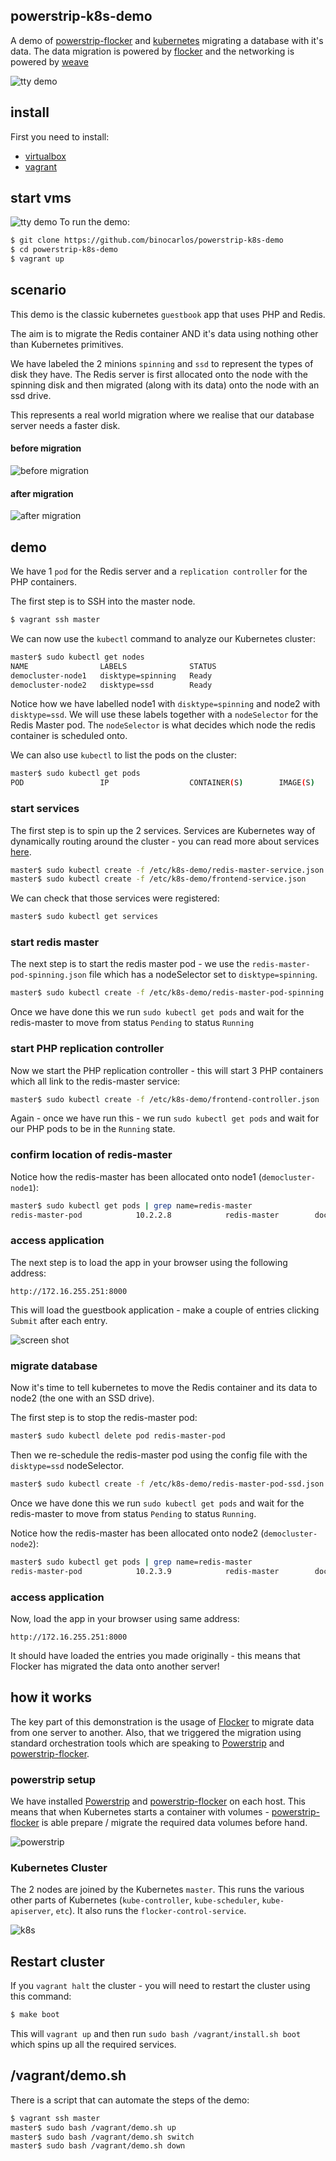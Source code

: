 ## powerstrip-k8s-demo

A demo of [powerstrip-flocker](https://github.com/clusterhq/powerstrip-flocker) and [kubernetes](https://github.com/googlecloudplatform/kubernetes) migrating a database with it's data.  The data migration is powered by [flocker](https://github.com/clusterhq/flocker) and the networking is powered by [weave](https://github.com/zettio/weave) 

![tty demo](ttygif/anim.gif "fig 0. tty demo")

## install

First you need to install:

 * [virtualbox](https://www.virtualbox.org/wiki/Downloads)
 * [vagrant](http://www.vagrantup.com/downloads.html)

## start vms
<img src="/binocarlos/powerstrip-k8s-demo/raw/master/ttygif/anim.gif" alt="tty demo" title="fig 0. tty demo" style="max-width:100%;">
To run the demo:

```bash
$ git clone https://github.com/binocarlos/powerstrip-k8s-demo
$ cd powerstrip-k8s-demo
$ vagrant up
```

## scenario

This demo is the classic kubernetes `guestbook` app that uses PHP and Redis.

The aim is to migrate the Redis container AND it's data using nothing other than Kubernetes primitives.

We have labeled the 2 minions `spinning` and `ssd` to represent the types of disk they have.  The Redis server is first allocated onto the node with the spinning disk and then migrated (along with its data) onto the node with an ssd drive.

This represents a real world migration where we realise that our database server needs a faster disk.

#### before migration
![before migration](img/node1.png "fig 1. before migration")

#### after migration
![after migration](img/node2.png "fig 2. after migration")

## demo

We have 1 `pod` for the Redis server and a `replication controller` for the PHP containers.

The first step is to SSH into the master node.

```bash
$ vagrant ssh master
```

We can now use the `kubectl` command to analyze our Kubernetes cluster:

```bash
master$ sudo kubectl get nodes
NAME                LABELS              STATUS
democluster-node1   disktype=spinning   Ready
democluster-node2   disktype=ssd        Ready
```

Notice how we have labelled node1 with `disktype=spinning` and node2 with `disktype=ssd`.  We will use these labels together with a `nodeSelector` for the Redis Master pod.  The `nodeSelector` is what decides which node the redis container is scheduled onto.

We can also use `kubectl` to list the pods on the cluster:

```bash
master$ sudo kubectl get pods
POD                 IP                  CONTAINER(S)        IMAGE(S)            HOST                LABELS              STATUS              CREATED
```

### start services
The first step is to spin up the 2 services.  Services are Kubernetes way of dynamically routing around the cluster - you can read more about services [here](https://github.com/GoogleCloudPlatform/kubernetes/blob/master/docs/services.md).

```bash
master$ sudo kubectl create -f /etc/k8s-demo/redis-master-service.json
master$ sudo kubectl create -f /etc/k8s-demo/frontend-service.json
```

We can check that those services were registered:

```bash
master$ sudo kubectl get services
```

### start redis master
The next step is to start the redis master pod - we use the `redis-master-pod-spinning.json` file which has a nodeSelector set to `disktype=spinning`.

```bash
master$ sudo kubectl create -f /etc/k8s-demo/redis-master-pod-spinning.json
```

Once we have done this we run `sudo kubectl get pods` and wait for the redis-master to move from status `Pending` to status `Running`

### start PHP replication controller
Now we start the PHP replication controller - this will start 3 PHP containers which all link to the redis-master service:

```bash
master$ sudo kubectl create -f /etc/k8s-demo/frontend-controller.json
```

Again - once we have run this - we run `sudo kubectl get pods` and wait for our PHP pods to be in the `Running` state.

### confirm location of redis-master

Notice how the redis-master has been allocated onto node1 (`democluster-node1`):

```bash
master$ sudo kubectl get pods | grep name=redis-master
redis-master-pod            10.2.2.8            redis-master        dockerfile/redis                          democluster-node1/172.16.255.251   app=redis,name=redis-master                    Running             About an hour
```

### access application

The next step is to load the app in your browser using the following address:

```
http://172.16.255.251:8000
```

This will load the guestbook application - make a couple of entries clicking `Submit` after each entry.

![screen shot](img/screenshot.png "fig 5. screen shot")

### migrate database
Now it's time to tell kubernetes to move the Redis container and its data to node2 (the one with an SSD drive).

The first step is to stop the redis-master pod:

```bash
master$ sudo kubectl delete pod redis-master-pod
```

Then we re-schedule the redis-master pod using the config file with the `disktype=ssd` nodeSelector.

```bash
master$ sudo kubectl create -f /etc/k8s-demo/redis-master-pod-ssd.json
```

Once we have done this we run `sudo kubectl get pods` and wait for the redis-master to move from status `Pending` to status `Running`.

Notice how the redis-master has been allocated onto node2 (`democluster-node2`):

```bash
master$ sudo kubectl get pods | grep name=redis-master
redis-master-pod            10.2.3.9            redis-master        dockerfile/redis                          democluster-node2/172.16.255.252   app=redis,name=redis-master                    Running             About an hour
```

### access application

Now, load the app in your browser using same address:

```
http://172.16.255.251:8000
```

It should have loaded the entries you made originally - this means that Flocker has migrated the data onto another server!

## how it works

The key part of this demonstration is the usage of [Flocker](https://github.com/clusterhq/flocker) to migrate data from one server to another.  Also, that we triggered the migration using standard orchestration tools which are speaking to [Powerstrip](https://github.com/clusterhq/powerstrip) and [powerstrip-flocker](https://github.com/clusterhq/powerstrip-flocker).

### powerstrip setup
We have installed [Powerstrip](https://github.com/clusterhq/powerstrip) and [powerstrip-flocker](https://github.com/clusterhq/powerstrip-flocker) on each host.  This means that when Kubernetes starts a container with volumes - [powerstrip-flocker](https://github.com/clusterhq/powerstrip-flocker) is able prepare / migrate the required data volumes before hand.

![powerstrip](img/docker.png "fig 3. powerstrip")

### Kubernetes Cluster
The 2 nodes are joined by the Kubernetes `master`.  This runs the various other parts of Kubernetes (`kube-controller`, `kube-scheduler`, `kube-apiserver`, `etc`).  It also runs the `flocker-control-service`.

![k8s](img/k8s.png "fig 4. k8s")

## Restart cluster

If you `vagrant halt` the cluster - you will need to restart the cluster using this command:

```bash
$ make boot
```

This will `vagrant up` and then run `sudo bash /vagrant/install.sh boot` which spins up all the required services.


## /vagrant/demo.sh

There is a script that can automate the steps of the demo:

```bash
$ vagrant ssh master
master$ sudo bash /vagrant/demo.sh up
master$ sudo bash /vagrant/demo.sh switch
master$ sudo bash /vagrant/demo.sh down
```